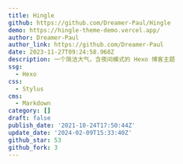 ```yaml
---
title: Hingle
github: https://github.com/Dreamer-Paul/Hingle
demo: https://hingle-theme-demo.vercel.app/
author: Dreamer-Paul
author_link: https://github.com/Dreamer-Paul
date: 2023-11-27T09:24:58.968Z
description: 一个简洁大气，含夜间模式的 Hexo 博客主题
ssg:
  - Hexo
css:
  - Stylus
cms:
  - Markdown
category: []
draft: false
publish_date: '2021-10-24T17:50:44Z'
update_date: '2024-02-09T15:33:40Z'
github_star: 53
github_fork: 3
---
```

